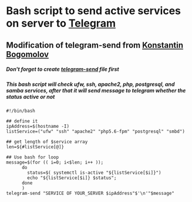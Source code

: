 # Bash script to send active services on server to [Telegram](https://web.telegram.org/)

## Modification of telegram-send from [Konstantin Bogomolov](https://bogomolov.tech/Telegram-notification-on-SSH-login/)
##### Don't forget to create [telegram-send](https://github.com/purwo-martono/telegram-send) file first

##### This bash script will check ufw, ssh, apache2, php, postgresql, and samba services, after that it will send message to telegram whether the status active or not
```
#!/bin/bash

## define it
ipAddress=$(hostname -I)
listService=("ufw" "ssh" "apache2" "php5.6-fpm" "postgresql" "smbd")

## get length of $service array
len=${#listService[@]}

## Use bash for loop
message=$(for (( i=0; i<$len; i++ ));
      do
        status=$( systemctl is-active "${listService[$i]}")
        echo "${listService[$i]} $status";
      done
      )
telegram-send "SERVICE OF YOUR_SERVER $ipAddress"$'\n'"$message"
```
